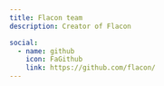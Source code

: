 ```yaml
---
title: Flacon team
description: Creator of Flacon

social:
  - name: github
    icon: FaGithub
    link: https://github.com/flacon/
---
```

